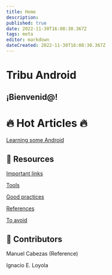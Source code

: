 ```yaml
---
title: Home
description: 
published: true
date: 2022-11-30T16:08:30.367Z
tags: meta
editor: markdown
dateCreated: 2022-11-30T16:08:30.367Z
---
```


# Tribu Android

## ¡Bienvenid@!

# 🔥 Hot Articles 🔥

[Learning some Android](https://www.notion.so/Learning-some-Android-bd9e439344b24f0a98a220ff84826271)


## 🧰 Resources

[Important links](https://www.notion.so/Important-links-96b3b0c7c92843b484d8d4a924623bc9)

[Tools](https://www.notion.so/Tools-3dec0c3abf1b41e2afc971c96a16ff21)

[Good practices](https://www.notion.so/Good-practices-cf5eaeea7f554ba89da23c10b35471b6)

[References](https://www.notion.so/References-96b7db216cd34b9abc000a48b1c7c10d)

[To avoid](https://www.notion.so/To-avoid-13008052bf184d0a82de2a21a69a4884)

## 👥 Contributors

Manuel Cabezas (Reference)

Ignacio E. Loyola